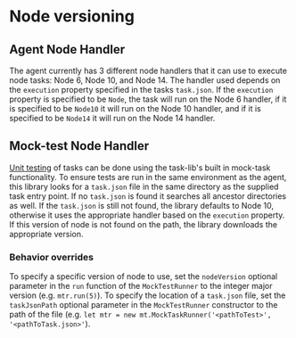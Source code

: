 # Node versioning

## Agent Node Handler

The agent currently has 3 different node handlers that it can use to execute node tasks: Node 6, Node 10, and Node 14.
The handler used depends on the `execution` property specified in the tasks `task.json`.
If the `execution` property is specified to be `Node`, the task will run on the Node 6 handler, if it is specified to be `Node10` it will run on the Node 10 handler, and if it is specified to be `Node14` it will run on the Node 14 handler.

## Mock-test Node Handler

[Unit testing](https://docs.microsoft.com/en-us/azure/devops/extend/develop/add-build-task?view=azure-devops#step-2-unit-testing-your-task-scripts) of tasks can be done using the task-lib's built in mock-task functionality.
To ensure tests are run in the same environment as the agent, this library looks for a `task.json` file in the same directory as the supplied task entry point.
If no `task.json` is found it searches all ancestor directories as well.
If the `task.json` is still not found, the library defaults to Node 10, otherwise it uses the appropriate handler based on the `execution` property.
If this version of node is not found on the path, the library downloads the appropriate version.

### Behavior overrides

To specify a specific version of node to use, set the `nodeVersion` optional parameter in the `run` function of the `MockTestRunner` to the integer major version (e.g. `mtr.run(5)`).
To specify the location of a `task.json` file, set the `taskJsonPath` optional parameter in the `MockTestRunner` constructor to the path of the file (e.g. `let mtr = new mt.MockTaskRunner('<pathToTest>', '<pathToTask.json>'`).